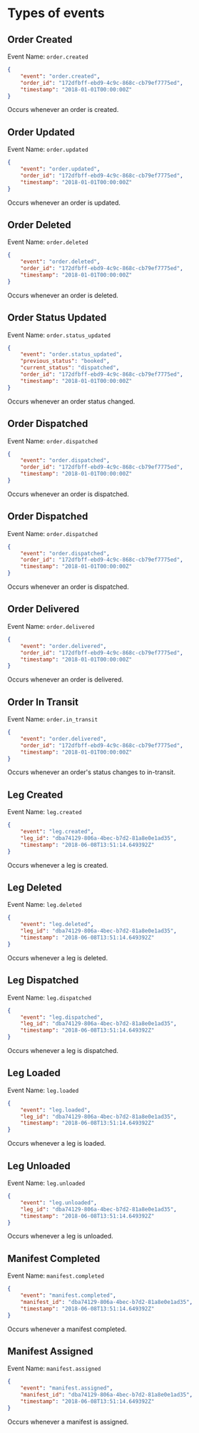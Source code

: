 # Types of events

## Order Created

Event Name: `order.created`

```json
{
    "event": "order.created",
    "order_id": "172dfbff-ebd9-4c9c-868c-cb79ef7775ed",
    "timestamp": "2018-01-01T00:00:00Z"
}
```

Occurs whenever an order is created.

## Order Updated

Event Name: `order.updated`

```json
{
    "event": "order.updated",
    "order_id": "172dfbff-ebd9-4c9c-868c-cb79ef7775ed",
    "timestamp": "2018-01-01T00:00:00Z"
}
```

Occurs whenever an order is updated.

## Order Deleted

Event Name: `order.deleted`

```json
{
    "event": "order.deleted",
    "order_id": "172dfbff-ebd9-4c9c-868c-cb79ef7775ed",
    "timestamp": "2018-01-01T00:00:00Z"
}
```

Occurs whenever an order is deleted.

## Order Status Updated

Event Name: `order.status_updated`

```json
{
    "event": "order.status_updated",
    "previous_status": "booked",
    "current_status": "dispatched",
    "order_id": "172dfbff-ebd9-4c9c-868c-cb79ef7775ed",
    "timestamp": "2018-01-01T00:00:00Z"
}
```

Occurs whenever an order status changed.

## Order Dispatched

Event Name: `order.dispatched`

```json
{
    "event": "order.dispatched",
    "order_id": "172dfbff-ebd9-4c9c-868c-cb79ef7775ed",
    "timestamp": "2018-01-01T00:00:00Z"
}
```

Occurs whenever an order is dispatched.

## Order Dispatched

Event Name: `order.dispatched`

```json
{
    "event": "order.dispatched",
    "order_id": "172dfbff-ebd9-4c9c-868c-cb79ef7775ed",
    "timestamp": "2018-01-01T00:00:00Z"
}
```

Occurs whenever an order is dispatched.

## Order Delivered

Event Name: `order.delivered`

```json
{
    "event": "order.delivered",
    "order_id": "172dfbff-ebd9-4c9c-868c-cb79ef7775ed",
    "timestamp": "2018-01-01T00:00:00Z"
}
```

Occurs whenever an order is delivered.

## Order In Transit

Event Name: `order.in_transit`

```json
{
    "event": "order.delivered",
    "order_id": "172dfbff-ebd9-4c9c-868c-cb79ef7775ed",
    "timestamp": "2018-01-01T00:00:00Z"
}
```

Occurs whenever an order's status changes to in-transit.

## Leg Created

Event Name: `leg.created`

```json
{
    "event": "leg.created",
    "leg_id": "dba74129-806a-4bec-b7d2-81a8e0e1ad35",
    "timestamp": "2018-06-08T13:51:14.649392Z"
}
```

Occurs whenever a leg is created.

## Leg Deleted

Event Name: `leg.deleted`

```json
{
    "event": "leg.deleted",
    "leg_id": "dba74129-806a-4bec-b7d2-81a8e0e1ad35",
    "timestamp": "2018-06-08T13:51:14.649392Z"
}
```

Occurs whenever a leg is deleted.

## Leg Dispatched

Event Name: `leg.dispatched`

```json
{
    "event": "leg.dispatched",
    "leg_id": "dba74129-806a-4bec-b7d2-81a8e0e1ad35",
    "timestamp": "2018-06-08T13:51:14.649392Z"
}
```

Occurs whenever a leg is dispatched.

## Leg Loaded

Event Name: `leg.loaded`

```json
{
    "event": "leg.loaded",
    "leg_id": "dba74129-806a-4bec-b7d2-81a8e0e1ad35",
    "timestamp": "2018-06-08T13:51:14.649392Z"
}
```

Occurs whenever a leg is loaded.

## Leg Unloaded

Event Name: `leg.unloaded`

```json
{
    "event": "leg.unloaded",
    "leg_id": "dba74129-806a-4bec-b7d2-81a8e0e1ad35",
    "timestamp": "2018-06-08T13:51:14.649392Z"
}
```

Occurs whenever a leg is unloaded.

## Manifest Completed

Event Name: `manifest.completed`

```json
{
    "event": "manifest.completed",
    "manifest_id": "dba74129-806a-4bec-b7d2-81a8e0e1ad35",
    "timestamp": "2018-06-08T13:51:14.649392Z"
}
```

Occurs whenever a manifest completed.

## Manifest Assigned

Event Name: `manifest.assigned`

```json
{
    "event": "manifest.assigned",
    "manifest_id": "dba74129-806a-4bec-b7d2-81a8e0e1ad35",
    "timestamp": "2018-06-08T13:51:14.649392Z"
}
```

Occurs whenever a manifest is assigned.
